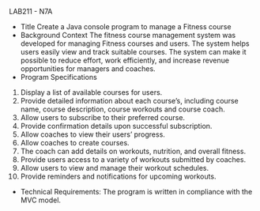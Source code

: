LAB211 - N7A
- Title
Create a Java console program to manage a Fitness course
- Background Context
The fitness course management system was developed for managing Fitness courses and users. The system
helps users easily view and track suitable courses. The system can make it possible to reduce effort, work
efficiently, and increase revenue opportunities for managers and coaches.
- Program Specifications
1. Display a list of available courses for users.
2. Provide detailed information about each course’s, including course name, course description, course workouts and course coach.
3. Allow users to subscribe to their preferred course.
4. Provide confirmation details upon successful subscription.
5. Allow coaches to view their users’ progress.
6. Allow coaches to create courses.
7. The coach can add details on workouts, nutrition, and overall fitness.
8. Provide users access to a variety of workouts submitted by coaches.
9. Allow users to view and manage their workout schedules.
10. Provide reminders and notifications for upcoming workouts.
- Technical Requirements: The program is written in compliance with the MVC model.
